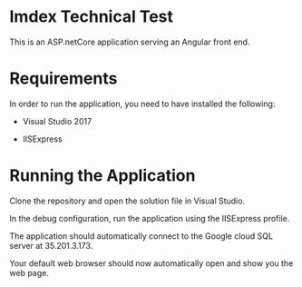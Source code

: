 # Imdex Technical Test

This is an ASP.netCore application serving an Angular front end.

# Requirements

In order to run the application, you need to have installed the following:

- Visual Studio 2017

- IISExpress

# Running the Application

Clone the repository and open the solution file in Visual Studio.

In the debug configuration, run the application using the IISExpress profile.

The application should automatically connect to the Google cloud SQL server at 35.201.3.173.

Your default web browser should now automatically open and show you the web page.

